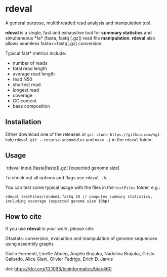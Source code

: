 # rdeval

A general purpose, multithreaded read analysis and manipulation tool.

**rdeval** is a single, fast and exhaustive tool for **summary statistics** and simultaneous \*fa\* (fasta, fastq [.gz]) read file **manipulation**. **rdeval** also allows seamless fasta<>fastq[.gz] conversion.

Typical fast\* metrics include:

- number of reads
- total read length
- average read length
- read N50
- shortest read
- longest read
- coverage
- GC content
- base composition

## Installation

Either download one of the releases or `git clone https://github.com/vgl-hub/rdeval.git --recurse-submodules` and `make -j` in the `rdeval` folder.

## Usage

`rdeval input.[fasta|fastq][.gz] [expected genome size]

To check out all options and flags use `rdeval -h`.

You can test some typical usage with the files in the `testFiles` folder, e.g.:

```
rdeval testFiles/random1.fastq 10 // computes summary statistics, including coverage (expected genome size 10bp)
```

## How to cite

If you use **rdeval** in your work, please cite:

Gfastats: conversion, evaluation and manipulation of genome sequences using assembly graphs

Giulio Formenti, Linelle Abueg, Angelo Brajuka, Nadolina Brajuka, Cristo Gallardo, Alice Giani, Olivier Fedrigo, Erich D. Jarvis

doi: https://doi.org/10.1093/bioinformatics/btac460
